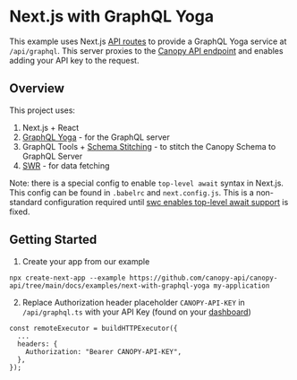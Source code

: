 # Next.js with GraphQL Yoga

This example uses Next.js [API routes](https://nextjs.org/docs/api-routes/introduction) to provide a GraphQL Yoga service at `/api/graphql`. This server proxies to the [Canopy API endpoint](https://endpoint.canopyapi.co/) and enables adding your API key to the request.

## Overview

This project uses:

1. Next.js + React
2. [GraphQL Yoga](https://the-guild.dev/graphql/yoga-server) - for the GraphQL server
3. GraphQL Tools + [Schema Stitching](https://the-guild.dev/graphql/stitching/docs) - to stitch the Canopy Schema to GraphQL Server
4. [SWR](https://swr.vercel.app/) - for data fetching

Note: there is a special config to enable `top-level await` syntax in Next.js. This config can be found in `.babelrc` and `next.config.js`. This is a non-standard configuration required until [swc enables top-level await support](https://github.com/vercel/next.js/issues/31054) is fixed.

## Getting Started

1. Create your app from our example

```
npx create-next-app --example https://github.com/canopy-api/canopy-api/tree/main/docs/examples/next-with-graphql-yoga my-application
```

2. Replace Authorization header placeholder `CANOPY-API-KEY` in `/api/graphql.ts` with your API Key (found on your [dashboard](https://www.canopyapi.co/dashboard))

```
const remoteExecutor = buildHTTPExecutor({
  ...
  headers: {
    Authorization: "Bearer CANOPY-API-KEY",
  },
});
```
